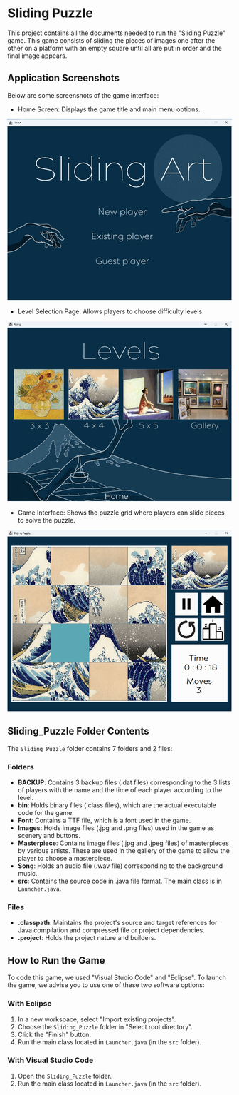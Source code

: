 # Sliding Puzzle

This project contains all the documents needed to run the "Sliding Puzzle" game. This game consists of sliding the pieces of images one after the other on a platform with an empty square until all are put in order and the final image appears.

## Application Screenshots

Below are some screenshots of the game interface:

- Home Screen: Displays the game title and main menu options.

![01_Home](./documentation/images_app/01_Home.png)

- Level Selection Page: Allows players to choose difficulty levels.

![02_Levels](./documentation/images_app/02_Levels.png)

- Game Interface: Shows the puzzle grid where players can slide pieces to solve the puzzle.

![03_Game_Interface](./documentation/images_app/03_Game_Interface.png)

## Sliding_Puzzle Folder Contents

The `Sliding_Puzzle` folder contains 7 folders and 2 files:

### Folders

- **BACKUP**: Contains 3 backup files (.dat files) corresponding to the 3 lists of players with the name and the time of each player according to the level.
- **bin**: Holds binary files (.class files), which are the actual executable code for the game.
- **Font**: Contains a TTF file, which is a font used in the game.
- **Images**: Holds image files (.jpg and .png files) used in the game as scenery and buttons.
- **Masterpiece**: Contains image files (.jpg and .jpeg files) of masterpieces by various artists. These are used in the gallery of the game to allow the player to choose a masterpiece.
- **Song**: Holds an audio file (.wav file) corresponding to the background music.
- **src**: Contains the source code in .java file format. The main class is in `Launcher.java`.

### Files

- **.classpath**: Maintains the project's source and target references for Java compilation and compressed file or project dependencies.
- **.project**: Holds the project nature and builders.

## How to Run the Game

To code this game, we used "Visual Studio Code" and "Eclipse". To launch the game, we advise you to use one of these two software options:

### With Eclipse

1. In a new workspace, select "Import existing projects".
2. Choose the `Sliding_Puzzle` folder in "Select root directory".
3. Click the "Finish" button.
4. Run the main class located in `Launcher.java` (in the `src` folder).

### With Visual Studio Code

1. Open the `Sliding_Puzzle` folder.
2. Run the main class located in `Launcher.java` (in the `src` folder).

